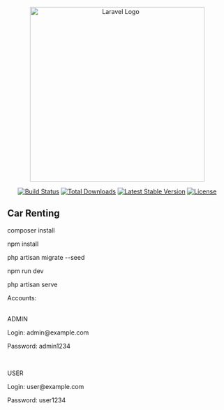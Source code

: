 <p align="center"><a href="https://laravel.com" target="_blank"><img src="https://raw.githubusercontent.com/laravel/art/master/logo-lockup/5%20SVG/2%20CMYK/1%20Full%20Color/laravel-logolockup-cmyk-red.svg" width="400" alt="Laravel Logo"></a></p>

<p align="center">
<a href="https://travis-ci.org/laravel/framework"><img src="https://travis-ci.org/laravel/framework.svg" alt="Build Status"></a>
<a href="https://packagist.org/packages/laravel/framework"><img src="https://img.shields.io/packagist/dt/laravel/framework" alt="Total Downloads"></a>
<a href="https://packagist.org/packages/laravel/framework"><img src="https://img.shields.io/packagist/v/laravel/framework" alt="Latest Stable Version"></a>
<a href="https://packagist.org/packages/laravel/framework"><img src="https://img.shields.io/packagist/l/laravel/framework" alt="License"></a>
</p>

## Car Renting

<p>composer install</p>
<p>npm install</p>
<p>php artisan migrate --seed</p>
<p>npm run dev</p>
<p>php artisan serve</p>

<div>Accounts:</div>
<br>
<p>ADMIN</p>
<p>Login: admin@example.com</p>
<p>Password: admin1234</p>
<br>
<p>USER</p>
<p>Login: user@example.com</p>
<p>Password: user1234</p>
